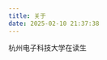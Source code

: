 ```yaml
---
title: 关于
date: 2025-02-10 21:37:38
---
```


<link rel="stylesheet" type="text/css" href="styles.css">

<div class="center-text">
杭州电子科技大学在读生
</div>